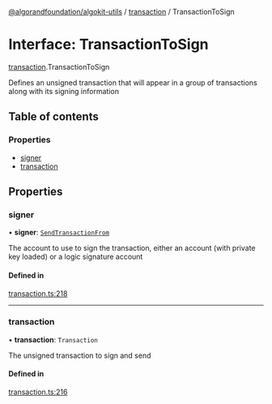 [@algorandfoundation/algokit-utils](../README.md) / [transaction](../modules/transaction.md) / TransactionToSign

# Interface: TransactionToSign

[transaction](../modules/transaction.md).TransactionToSign

Defines an unsigned transaction that will appear in a group of transactions along with its signing information

## Table of contents

### Properties

- [signer](transaction.TransactionToSign.md#signer)
- [transaction](transaction.TransactionToSign.md#transaction)

## Properties

### signer

• **signer**: [`SendTransactionFrom`](../modules/transaction.md#sendtransactionfrom)

The account to use to sign the transaction, either an account (with private key loaded) or a logic signature account

#### Defined in

[transaction.ts:218](https://github.com/algorandfoundation/algokit-utils-ts/blob/600c806/src/transaction.ts#L218)

___

### transaction

• **transaction**: `Transaction`

The unsigned transaction to sign and send

#### Defined in

[transaction.ts:216](https://github.com/algorandfoundation/algokit-utils-ts/blob/600c806/src/transaction.ts#L216)
